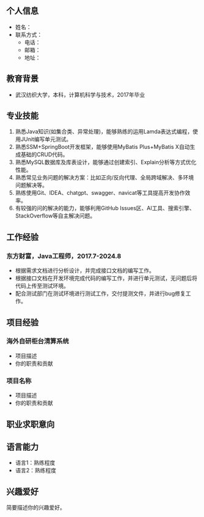 ## 个人信息
- 姓名：
- 联系方式：
  - 电话：
  - 邮箱：
  - 地址：

## 教育背景
- 武汉纺织大学，本科，计算机科学与技术，2017年毕业

## 专业技能
1. 熟悉Java知识(如集合类、异常处理)，能够熟练的运用Lamda表达式编程，使用JUnit编写单元测试。
2. 熟悉SSM+SpringBoot开发框架，能够使用MyBatis Plus+MyBatis X自动生成基础的CRUD代码。
3. 熟悉MySQL数据库及库表设计，能够通过创建索引、Explain分析等方式优化性能。
4. 熟悉常见业务问题的解决方案：比如正向/反向代理、全局跨域解决、多环境问题解决等。
5. 熟练使用Git、IDEA、chatgpt、swagger、navicat等工具提高开发协作效率。
6. 有较强的问的解决的能力，能够利用GitHub Issues区、AI工具、搜索引擎、StackOverflow等自主解决问题。

## 工作经验
### 东方财富，Java工程师，2017.7-2024.8
- 根据需求文档进行分析设计，并完成接口文档的编写工作。
- 根据接口文档在开发环境完成代码的编写工作，并进行单元测试，无问题后将代码上传至测试环境。
- 配合测试部门在测试环境进行测试工作，交付提测文件，并进行bug修复工作。

## 项目经验
### 海外自研柜台清算系统
- 项目描述
- 你的职责和贡献

### 项目名称
- 项目描述
- 你的职责和贡献

## 职业求职意向


## 语言能力
- 语言1：熟练程度
- 语言2：熟练程度

## 兴趣爱好
简要描述你的兴趣爱好。


